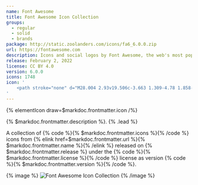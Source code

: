 ```yaml
---
name: Font Awesome
title: Font Awesome Icon Collection
groups:
  - regular
  - solid
  - brands
package: http://static.zoolanders.com/icons/fa6_6.0.0.zip
url: https://fontawesome.com
description: Icons and social logos by Font Awesome, the web's most popular icon set.
release: February 2, 2022
license: CC BY 4.0
version: 6.0.0
icons: 1748
icon: '
    <path stroke="none" d="M28.004 2.93v19.506c-3.663 1.309-4.78 1.858-6.937 1.858-3.647 0-5.028-1.858-8.668-1.858-1.196 0-2.125.21-2.972.476v-3.715c.847-.267 1.776-.476 2.972-.476 3.642 0 5.022 1.857 8.668 1.857 1.184 0 2.066-.174 3.222-.54V7.964c-1.156.366-2.038.54-3.222.54-3.647 0-5.028-1.857-8.668-1.857-2.949 0-4.348 1.195-6.688 1.666v17.84a1.857 1.857 0 1 1-3.715 0V3.807C1.996 2.833 2.828 2 3.8 2c.974 0 1.91.832 1.91 1.806v.787c2.34-.466 3.74-1.664 6.688-1.664 3.642 0 5.022 1.858 8.668 1.858 2.16 0 3.274-.55 6.937-1.858Z"/>
'
---
```


{% elementIcon draw=$markdoc.frontmatter.icon /%}

{% $markdoc.frontmatter.description %}. {% .lead %}

A collection of {% code %}{% $markdoc.frontmatter.icons %}{% /code %} icons from {% elink href=$markdoc.frontmatter.url %}{% $markdoc.frontmatter.name %}{% /elink %} released on {% $markdoc.frontmatter.release %} under the {% code %}{% $markdoc.frontmatter.license %}{% /code %} license as version {% code %}{% $markdoc.frontmatter.version %}{% /code %}.

{% image %}
![Font Awesome Icon Collection](/assets/ytp/icons/collection-fontawesome.webp)
{% /image %}
